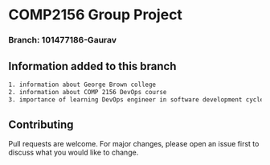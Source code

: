 # COMP2156 Group Project 
### Branch: 101477186-Gaurav

## Information added to this branch

```bash
1. information about George Brown college
2. information about COMP 2156 DevOps course
3. importance of learning DevOps engineer in software development cycle
```

## Contributing

Pull requests are welcome. For major changes, please open an issue first
to discuss what you would like to change.
